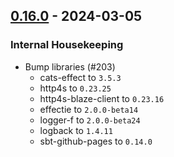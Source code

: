## [0.16.0](https://github.com/Kevin-Lee/sbt-docusaur/issues?q=is%3Aissue+is%3Aclosed+milestone%3Amilestone22) - 2024-03-05

### Internal Housekeeping
* Bump libraries (#203)
  * cats-effect to `3.5.3`
  * http4s to `0.23.25`
  * http4s-blaze-client to `0.23.16`
  * effectie to `2.0.0-beta14`
  * logger-f to `2.0.0-beta24`
  * logback to `1.4.11`
  * sbt-github-pages to `0.14.0`